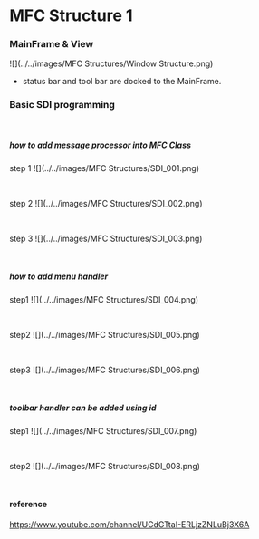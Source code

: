 # MFC Structure 1

### MainFrame & View

![](../../images/MFC Structures/Window Structure.png)

* status bar and tool bar are docked to the MainFrame.


### Basic SDI programming

<br/>

##### how to add message processor into MFC Class

step 1
![](../../images/MFC Structures/SDI_001.png)

<br />

step 2
![](../../images/MFC Structures/SDI_002.png)

<br />

step 3
![](../../images/MFC Structures/SDI_003.png)

<br />


##### how to add menu handler

step1
![](../../images/MFC Structures/SDI_004.png)

<br />

step2
![](../../images/MFC Structures/SDI_005.png)

<br />

step3
![](../../images/MFC Structures/SDI_006.png)

<br />


##### toolbar handler can be added using id

step1
![](../../images/MFC Structures/SDI_007.png)

<br />

step2
![](../../images/MFC Structures/SDI_008.png)

<br />

#### reference
https://www.youtube.com/channel/UCdGTtaI-ERLjzZNLuBj3X6A
